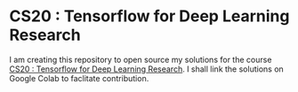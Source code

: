 # CS20 : Tensorflow for Deep Learning Research

I am creating this repository to open source my solutions for the course [CS20 : Tensorflow for Deep Learning Research](https://web.stanford.edu/class/cs20si/syllabus.html). I shall link the solutions on Google Colab to faclitate contribution. 
